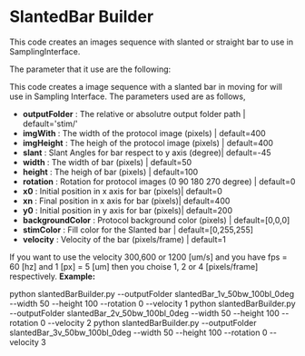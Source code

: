 # SlantedBar Builder


This code creates an images sequence with slanted or straight bar to use in SamplingInterface.

The parameter that it use are the following:

This code creates a image sequence with a slanted bar in moving for will use in Sampling Interface.
The parameters used are as follows,

* **outputFolder** : 	The relative or absolutre output folder path | default='stim/'
* **imgWith** : 	The width of the protocol image (pixels) | default=400
* **imgHeight** : 	The heigh of the protocol image (pixels) | default=400
* **slant** : 		Slant Angles for bar respect to y axis (degree)| default=-45
* **width** : 		The width of bar (pixels) | default=50
* **height** : 		The heigh of bar (pixels) | default=100
* **rotation** : 	Rotation for protocol images  (0 90 180 270 degree)  | default=0
* **x0** : 		Initial position in x axis for bar (pixels)| default=0
* **xn** : 		Final position in x axis for bar (pixels)| default=400
* **y0** : 		Initial position in y axis for bar (pixels)| default=200
* **backgroundColor** : Protocol background color (pixels) | default=[0,0,0]
* **stimColor** : 	Fill color for the Slanted bar | default=[0,255,255]
* **velocity** : 	Velocity of the bar (pixels/frame)  | default=1



If you want to use the velocity 300,600 or 1200 [um/s] and you have fps = 60 [hz] and 1 [px] = 5 [um] then
you choise 1, 2 or 4 [pixels/frame] respectively.
**Example:**

python slantedBarBuilder.py --outputFolder slantedBar_1v_50bw_100bl_0deg --width 50 --height 100 --rotation 0 --velocity 1
python slantedBarBuilder.py --outputFolder slantedBar_2v_50bw_100bl_0deg --width 50 --height 100 --rotation 0 --velocity 2
python slantedBarBuilder.py --outputFolder slantedBar_3v_50bw_100bl_0deg --width 50 --height 100 --rotation 0 --velocity 3
